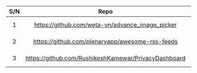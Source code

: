 |S/N|Repo|Google link|Remarks|			
|:-----:|:-------:|:-------:|:-------:|
|	1	|	https://github.com/weta-vn/advance_image_picker	|	https://play.google.com/store/apps/details?id=com.freemar.vn	|False positive|	
|	2	|	https://github.com/plenaryapp/awesome-rss-feeds	|	https://play.google.com/store/apps/details?id=com.spians.plenary	||	
|	3	|	https://github.com/RushikeshKamewar/PrivacyDashboard	|	 https://play.google.com/store/apps/details?id=rk.android.app.privacydashboard	||	
